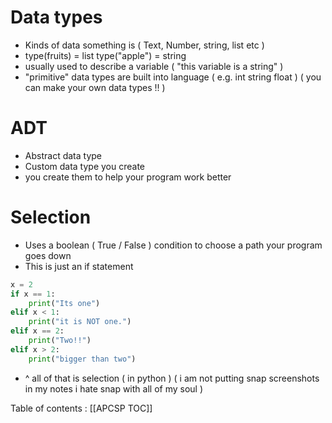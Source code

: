 # Data types
* Kinds of data something is ( Text, Number, string, list etc )
* type(fruits) = list type("apple") = string 
* usually used to describe a variable ( "this variable is a string" )
* "primitive" data types are built into language ( e.g. int string float ) ( you can make your own data types !! )

# ADT
* Abstract data type
* Custom data type you create
* you create them to help your program work better 

# Selection
* Uses a boolean ( True / False ) condition to choose a path your program goes down 
* This is just an if statement 

```py
x = 2
if x == 1:
    print("Its one")
elif x < 1:
    print("it is NOT one.")
elif x == 2:
    print("Two!!")
elif x > 2:
    print("bigger than two")
```
* ^ all of that is selection ( in python ) ( i am not putting snap screenshots in my notes i hate snap with all of my soul )

Table of contents : [[APCSP TOC]]
